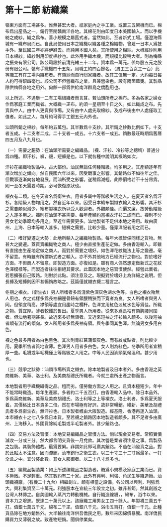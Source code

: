 # 第十二節 紡織業

嶺東方面有工場甚多。惟無甚宏大者。祇家庭內之手工業。或置三五架機而已。棉布爲出産品之一。銷行至閩贛南洋各地。其棉花則由印度日本美國輸入。而以手機紡之成紗。織之爲布。蓋小規模之屬舊式者。當然如此。至者新式工場。僅澄海縣城有一織布局而已。自此局使用日本之織機以織各種之棉織物。曾雇一日本人爲技手外。至民國三年亦將伊辭去。而純用本國人矣。其所使用之棉紗。大槪經紗則用日本棉紗。緯紗則用印度棉紗也。此外用手織木機。而規模比較稍大者。則為梅縣之振東有限公司。該公司設於前清光緖三十二年。資本爲一萬元。係每股五元之股份有限公司。裝有手織機四十五架。用職工約四百餘名。（男工三百女工一百）此等職工有在工場内織布者。有領紗而自行囘家織者。故其工值無一定。大約每日每人約可得銀四毫也。該公司不但營織布之業。且兼營染色。設有兩箇藍甕。其製品除供梅縣各地之用外。尙餘一部爲供給南洋群島之僑胞用也。

以上所述。不過擧一二有工場組織者而言耳。若汕頭所產之棉布。多為各家之婦女作爲家庭工業而織者。大概織一疋布。約須一星期至十日之久。如此織成之布。先賣與中人。由中人更賣與市場。又有由中人處先取棉紗。及成布後由中人處僅取工值者。如此之人。每月約可得手工銀五元內外也。

汕頭所銷之棉紗。每年約五萬包。其半數爲十支紗。其所銷之紗數比例如下。十支者五成。十二支者二成。二十支者一成五。十六支者一成五。銷數最旺時期爲舊曆四五月及八九月也。

（一）需要之趨勢：在汕頭所需要之編織品。（襪、汗衫、冷衫等之總稱）普通分爲四種。即汗衫，褲，襪，短褲是也。以下就各種中說明其槪略如次。

汗衫在編織物製品中。占大部份。汕民無論任何種階級。均多用之。其產額逐年有漸次增加之傾向。然自民國六年以來。因受戰事之影響。其銷路似不如往年之佳。但戰事逐漸向各地發展。而汕所受之影響。遂稍爲減輕。此際價格若不十分昂貴。則一至冬天需要時期。必可恢復原狀也。

襯衣有二類。在冬天者名爲衛生衣。用者多屬中等階級生活之人。在夏天者名爲汗衫。各階級人物均用之。然自近年以來。因受日本縐布製襯衣輸入之影響。其汗衫之需要頗似減少。縐布製襯衣所以受人歡迎者。外觀頗佳。而價又廉。故勞動階級之人遂多用之。褲則在汕頭不甚需要。每年產額約當襯衣汗衫二成而已。襪則不分男女老幼季節均多用之。至近年需要更多。汕地製者不足供本地之需用。故由廣州、上海、日本等輸入甚多。短褲之需要。比較少量。僅穿洋服者用之而已。

（二）嗜好變遷之大勢：此地所輸入之編織物製品。每年大概皆係同樣之貨物。無甚大之變遷。蓋買賣編織物之商人。極少由直接生產花定做。多由香港輸入。即雖有直接由生産地定做之商人。而對於需要之嗜好。如色澤花紋織法上等之變遷。毫不留意。有時雖有所謂新式者之輸入。亦不外其他地方已經流行之物也。對於嗜好方面。不但商人不留意。即製造方面。亦復如是。雖有商人偶然想定做新式之花紋色澤模樣等。而製造者往往拒絕其要求。此蓋因本地之惡習慣使然。經營此業者。若思擴張自己販路。則對於此點。須注意及之。現擬對於嗜好上為詳細之说明。但長褲及短褲則因不甚暢銷故略之。茲篇僅就襯衣襪二種言之。

冬期之襯衣。（衛生衣）男人所嗜者多爲淺紫色深灰色湖水色等。白色之襯衣殆無人用也。衣之式樣多爲長袖細邊骨鈕有領腰稍狹而下寛者為良。女人所嗜者與男人同。但領宜稍高。襟領等處宜用趨時之欄杆。色澤宜用紅色淡紅水色等爲佳。所織之物。質宜厚。薄者較難於售出。夏季男人所用者。從來多爲長袖有領胸腰同闊者。但汕地暑期甚長。故近來多好無領者。又近來短袖之汗衫輸入頗多。以後短袖者頗有流行的傾向。女人所用者多爲長袖有領。與冬季同其色澤。無論男女多用白色。

襪之色最多用者為白色黑色。其次則青紅菖蒲銀灰色。而有紋或點者，則比較少用。夏季所售者質地宜薄。色澤男人用者多白色。女人則為紅色。冬季所用者宜稍厚一些。毛襪或半毛襪僅上等階級之人用之。中等人民因汕頭氣候溫和。甚少用也。

（三）競爭之狀勢：汕頭市場所賣之襯衣。除本地製者及日本者外。多由香港之英商維新、美華、洛士利。及美商胡禮氏所織者。今就三處所出產之物而言。

本地製者用手織機織得之品。粗而劣。僅勞働方面之人用之。且資本極短少。年中不能常時織造。每年生產額。多者約二千五百打。由香港輸入品中。除日本品外。多爲英商維新、美華及美商胡禮氏、洛士利等之上等襯衣。洛士利者。多爲夏天服着。其價格比日本貴多二倍。然在市場極有好評。故非常暢銷。維新、美華及胡禮氏者多爲衞生衣。無汗衫也。日本製者槪由大阪製造。經基隆、香港再運入汕頭。本市襯衣十之七八多爲日本貨。至若襪之銷路因本地製造者頗多。其不足者多由廣州、上海移入。外國貨除純毛製或半毛製者外。甚少銷路也。

（四）交易方法及習慣：本地交易編織品之習慣方法。倘以現金交易者。常照實價減收一分或三分。然大都言明交貨後一月兌款。其次營是業者須注意之事。爲製品之包裝。其裝飾體裁。最爲要緊。非謂如此即可廣其銷路。不過在汕發賣之品。對於此點太不注意。因而滯銷。汕市銷行之衛生衣。以三十寸三十二寸爲最多。一打全盒之中。宜分裝此數。其女人服御者。以二十八寸爲多也。

（五）編織品製造業：如上所述编織品之製造者。槪爲小規模及家庭工業而已。資本極微。不足輕重。然其數約有二十家。此外有興利、利強、角民生等織造廠。汕頭織襪廠。（有機二十九台）相繼創立。頗有相當之設備。各公司以興利、利強爲大。興利集資至二十萬元。利強股本在宣統三年設立之初。雖非甚鉅。然其創辦之台灣人林傳之。自美國輸入蒸汽力轉動機械。自行織造線襪，，綿布，浴巾以來。資本力之增進。既達二十萬元以上。該廠織工用男女工四十餘人。年製襪三萬五千打。值銀七萬五千元。綿布二千疋。值銀八千元。浴巾五百打。值銀一千元。此種貨品除在地方銷售外。大半輸往南洋供吾僑民之用。數年來因綿價暴騰。南洋僑民購買力又薄弱之故。致產物短銷。聞俱停業矣。
